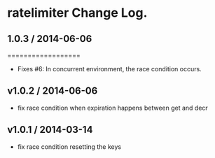 # ratelimiter Change Log.

## 1.0.3 / 2014-06-06
==================

* Fixes #6: In concurrent environment, the race condition occurs.

## v1.0.2 / 2014-06-06

* fix race condition when expiration happens between get and decr

## v1.0.1 / 2014-03-14

* fix race condition resetting the keys